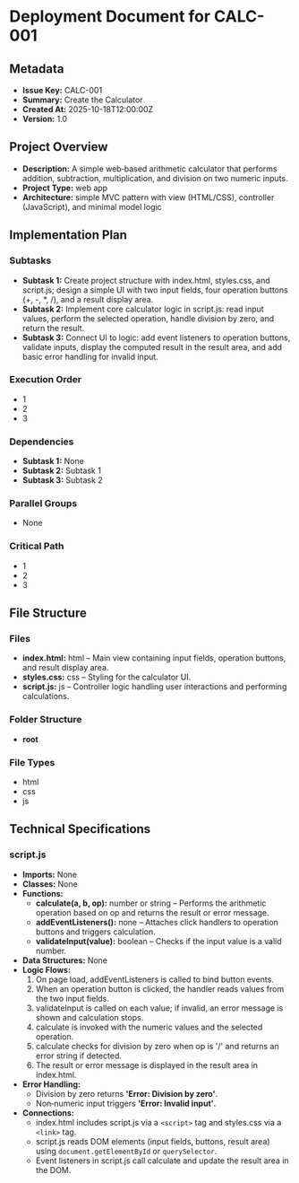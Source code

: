 # Deployment Document for CALC-001

## Metadata
- **Issue Key:** CALC-001  
- **Summary:** Create the Calculator  
- **Created At:** 2025-10-18T12:00:00Z  
- **Version:** 1.0  

## Project Overview
- **Description:** A simple web‑based arithmetic calculator that performs addition, subtraction, multiplication, and division on two numeric inputs.  
- **Project Type:** web app  
- **Architecture:** simple MVC pattern with view (HTML/CSS), controller (JavaScript), and minimal model logic  

## Implementation Plan
### Subtasks
- **Subtask 1:** Create project structure with index.html, styles.css, and script.js; design a simple UI with two input fields, four operation buttons (+, -, *, /), and a result display area.  
- **Subtask 2:** Implement core calculator logic in script.js: read input values, perform the selected operation, handle division by zero, and return the result.  
- **Subtask 3:** Connect UI to logic: add event listeners to operation buttons, validate inputs, display the computed result in the result area, and add basic error handling for invalid input.  

### Execution Order
- 1  
- 2  
- 3  

### Dependencies
- **Subtask 1:** None  
- **Subtask 2:** Subtask 1  
- **Subtask 3:** Subtask 2  

### Parallel Groups
- None  

### Critical Path
- 1  
- 2  
- 3  

## File Structure
### Files
- **index.html:** html – Main view containing input fields, operation buttons, and result display area.  
- **styles.css:** css – Styling for the calculator UI.  
- **script.js:** js – Controller logic handling user interactions and performing calculations.  

### Folder Structure
- **root**  

### File Types
- html  
- css  
- js  

## Technical Specifications
### script.js
- **Imports:** None  
- **Classes:** None  
- **Functions:**  
  - **calculate(a, b, op):** number or string – Performs the arithmetic operation based on op and returns the result or error message.  
  - **addEventListeners():** none – Attaches click handlers to operation buttons and triggers calculation.  
  - **validateInput(value):** boolean – Checks if the input value is a valid number.  
- **Data Structures:** None  
- **Logic Flows:**  
  1. On page load, addEventListeners is called to bind button events.  
  2. When an operation button is clicked, the handler reads values from the two input fields.  
  3. validateInput is called on each value; if invalid, an error message is shown and calculation stops.  
  4. calculate is invoked with the numeric values and the selected operation.  
  5. calculate checks for division by zero when op is '/' and returns an error string if detected.  
  6. The result or error message is displayed in the result area in index.html.  
- **Error Handling:**  
  - Division by zero returns **'Error: Division by zero'**.  
  - Non‑numeric input triggers **'Error: Invalid input'**.  
- **Connections:**  
  - index.html includes script.js via a `<script>` tag and styles.css via a `<link>` tag.  
  - script.js reads DOM elements (input fields, buttons, result area) using `document.getElementById` or `querySelector`.  
  - Event listeners in script.js call calculate and update the result area in the DOM.